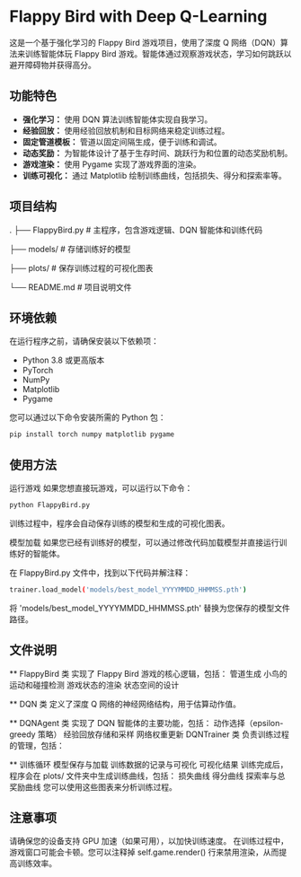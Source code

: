 # Flappy Bird with Deep Q-Learning

这是一个基于强化学习的 Flappy Bird 游戏项目，使用了深度 Q 网络（DQN）算法来训练智能体玩 Flappy Bird 游戏。智能体通过观察游戏状态，学习如何跳跃以避开障碍物并获得高分。

## 功能特色

- **强化学习：** 使用 DQN 算法训练智能体实现自我学习。
- **经验回放：** 使用经验回放机制和目标网络来稳定训练过程。
- **固定管道模板：** 管道以固定间隔生成，便于训练和调试。
- **动态奖励：** 为智能体设计了基于生存时间、跳跃行为和位置的动态奖励机制。
- **游戏渲染：** 使用 Pygame 实现了游戏界面的渲染。
- **训练可视化：** 通过 Matplotlib 绘制训练曲线，包括损失、得分和探索率等。

## 项目结构
.
├── FlappyBird.py # 主程序，包含游戏逻辑、DQN 智能体和训练代码

├── models/ # 存储训练好的模型

├── plots/ # 保存训练过程的可视化图表

└── README.md # 项目说明文件

## 环境依赖

在运行程序之前，请确保安装以下依赖项：

- Python 3.8 或更高版本
- PyTorch
- NumPy
- Matplotlib
- Pygame

您可以通过以下命令安装所需的 Python 包：

```bash
pip install torch numpy matplotlib pygame
```

## 使用方法
运行游戏
如果您想直接玩游戏，可以运行以下命令：
```bash
python FlappyBird.py
```
训练过程中，程序会自动保存训练的模型和生成的可视化图表。

模型加载
如果您已经有训练好的模型，可以通过修改代码加载模型并直接运行训练好的智能体。

在 FlappyBird.py 文件中，找到以下代码并解注释：
```bash
trainer.load_model('models/best_model_YYYYMMDD_HHMMSS.pth')
```
将 'models/best_model_YYYYMMDD_HHMMSS.pth' 替换为您保存的模型文件路径。

## 文件说明
** FlappyBird 类
实现了 Flappy Bird 游戏的核心逻辑，包括：
管道生成
小鸟的运动和碰撞检测
游戏状态的渲染
状态空间的设计

** DQN 类
定义了深度 Q 网络的神经网络结构，用于估算动作值。

** DQNAgent 类
实现了 DQN 智能体的主要功能，包括：
动作选择（epsilon-greedy 策略）
经验回放存储和采样
网络权重更新
DQNTrainer 类
负责训练过程的管理，包括：

** 训练循环
模型保存与加载
训练数据的记录与可视化
可视化结果
训练完成后，程序会在 plots/ 文件夹中生成训练曲线，包括：
损失曲线
得分曲线
探索率与总奖励曲线
您可以使用这些图表来分析训练过程。

## 注意事项
请确保您的设备支持 GPU 加速（如果可用），以加快训练速度。
在训练过程中，游戏窗口可能会卡顿。您可以注释掉 self.game.render() 行来禁用渲染，从而提高训练效率。
